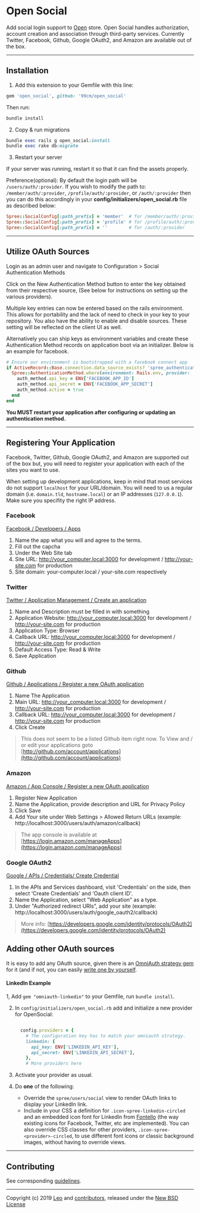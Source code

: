# Open Social

Add social login support to [Open][1] store. Open Social handles authorization, account
creation and association through third-party services. Currently Twitter,
Facebook, Github, Google OAuth2, and Amazon are available out of the box.

---

## Installation

1. Add this extension to your Gemfile with this line:

  ```ruby
  gem 'open_social', github: '99cm/open_social'
  ```
Then run:

  ```ruby
  bundle install
  ```

2. Copy & run migrations
  ```ruby
  bundle exec rails g open_social:install
  bundle exec rake db:migrate
  ```

3. Restart your server

  If your server was running, restart it so that it can find the assets properly.


Preference(optional): By default the login path will be `/users/auth/:provider`. If you wish to modify the path to: `/member/auth/:provider`, `/profile/auth/:provider`, or `/auth/:provider` then you can do this accordingly in your **config/initializers/open_social.rb** file as described below:

```ruby
Spree::SocialConfig[:path_prefix] = 'member'  # for /member/auth/:provider
Spree::SocialConfig[:path_prefix] = 'profile' # for /profile/auth/:provider
Spree::SocialConfig[:path_prefix] = ''        # for /auth/:provider
```

---

## Utilize OAuth Sources

Login as an admin user and navigate to Configuration > Social Authentication Methods

Click on the New Authentication Method button to enter the key obtained from their respective source, (See below for instructions on setting up the various providers).

Multiple key entries can now be entered based on the rails environment. This allows for portability and the lack of need to check in your key to your repository. You also have the ability to enable and disable sources. These setting will be reflected on the client UI as well.

Alternatively you can ship keys as environment variables and create these Authentication Method records on application boot via an initializer. Below is an example for facebook.

```ruby
# Ensure our environment is bootstrapped with a facebook connect app
if ActiveRecord::Base.connection.data_source_exists? 'spree_authentication_methods'
  Spree::AuthenticationMethod.where(environment: Rails.env, provider: 'facebook').first_or_create do |auth_method|
    auth_method.api_key = ENV['FACEBOOK_APP_ID']
    auth_method.api_secret = ENV['FACEBOOK_APP_SECRET']
    auth_method.active = true
  end
end
```

**You MUST restart your application after configuring or updating an authentication method.**

---

## Registering Your Application

Facebook, Twitter, Github, Google OAuth2, and Amazon are supported out of the
box but, you will need to register your application with each of the sites you
want to use.

When setting up development applications, keep in mind that most services do
not support `localhost` for your URL/domain. You will need to us a regular
domain (i.e.  `domain.tld`, `hostname.local`) or an IP addresses (`127.0.0.1`).
Make sure you specifity the right IP address.

### Facebook

[Facebook / Developers / Apps][2]

1. Name the app what you will and agree to the terms.
2. Fill out the capcha
3. Under the Web Site tab
4. Site URL: http://your_computer.local:3000 for development / http://your-site.com for production
5. Site domain: your-computer.local / your-site.com respectively

### Twitter

[Twitter / Application Management / Create an application][3]

1. Name and Description must be filled in with something
2. Application Website: http://your_computer.local:3000 for development / http://your-site.com for production
3. Application Type: Browser
4. Callback URL: http://your_computer.local:3000 for development / http://your-site.com for production
5. Default Access Type: Read & Write
6. Save Application

### Github

[Github / Applications / Register a new OAuth application][4]

1. Name The Application
2. Main URL: http://your_computer.local:3000 for development / http://your-site.com for production
3. Callback URL: http://your_computer.local:3000 for development / http://your-site.com for production
4. Click Create

> This does not seem to be a listed Github item right now. To View and / or edit your applications goto [http://github.com/account/applications](http://github.com/account/applications)

### Amazon

[Amazon / App Console / Register a new OAuth application][10]

1. Register New Application
2. Name the Application, provide description and URL for Privacy Policy
3. Click Save
4. Add Your site under Web Settings > Allowed Return URLs (example: http://localhost:3000/users/auth/amazon/callback)

> The app console is available at [https://login.amazon.com/manageApps](https://login.amazon.com/manageApps)

### Google OAuth2
[Google / APIs / Credentials/ Create Credential][12]

1. In the APIs and Services dashboard, visit 'Credentials' on the side, then select 'Create Credentials' and 'Oauth client ID'.
2. Name the Application, select "Web Application" as a type.
3. Under "Authorized redirect URIs", add your site (example: http://localhost:3000/users/auth/google_oauth2/callback)

> More info: [https://developers.google.com/identity/protocols/OAuth2](https://developers.google.com/identity/protocols/OAuth2)

## Adding other OAuth sources

It is easy to add any OAuth source, given there is an [OmniAuth strategy gem][13] for it (and if not, you can easily [write one by yourself](https://github.com/intridea/omniauth/wiki/Strategy-Contribution-Guide).

#### LinkedIn Example

1, Add `gem "omniauth-linkedin"` to your Gemfile, run `bundle install`.

2. In `config/initializers/open_social.rb` add and initialize a new provider
   for OpenSocial:

   ```ruby

     config.providers = {
       # The configuration key has to match your omniauth strategy.
       linkedin: {
         api_key: ENV['LINKEDIN_API_KEY'],
         api_secret: ENV['LINKEDIN_API_SECRET'],
       },
       # More providers here
   ```
3. Activate your provider as usual.
4. Do **one** of the following:

   - Override the `spree/users/social` view to render OAuth links to display
     your LinkedIn link.
   - Include in your CSS a definition for `.icon-spree-linkedin-circled` and an
     embedded icon font for LinkedIn from [Fontello][14] (the way existing
     icons for Facebook, Twitter, etc are implemented). You can also override
     CSS classes for other providers, `.icon-spree-<provider>-circled`, to use
     different font icons or classic background images, without having to
     override views.
---

## Contributing

See corresponding [guidelines][11].

---

Copyright (c) 2019 [Leo][7] and [contributors][8], released under the [New BSD License][9]

[1]: https://github.com/99cm/open
[2]: https://developers.facebook.com/apps/?action=create
[3]: https://apps.twitter.com/app/new
[4]: https://github.com/settings/applications/new
[5]: http://www.fsf.org/licensing/essays/free-sw.html
[6]: https://github.com/99cm/open_social/issues
[7]: https://github.com/99cm
[8]: https://github.com/99cm/open_social/graphs/contributors
[9]: https://github.com/99cm/open_social/blob/master/LICENSE.md
[10]: https://login.amazon.com/manageApps
[11]: https://github.com/99cm/open_social/blob/master/CONTRIBUTING.md
[12]: https://console.developers.google.com
[13]: https://github.com/intridea/omniauth/wiki/List-of-Strategies
[14]: http://fontello.com/
